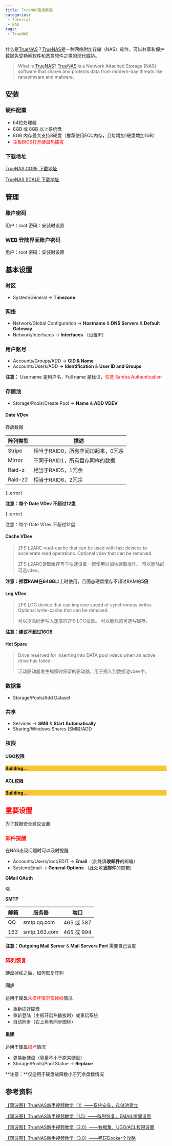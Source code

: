 ```yaml
---
title: TrueNAS使用教程
categories:
 - Tutorial
 - NAS
tags:
 - TrueNAS
---
```


什么是[TrueNAS](https://www.truenas.com/)？[TrueNAS](https://www.truenas.com/)是一种网络附加存储（NAS）软件，可以共享和保护数据免受勒索软件和恶意软件之类的现代威胁。

<!--more-->

> What is [TrueNAS](https://www.truenas.com/)? [TrueNAS](https://www.truenas.com/) is a Network Attached Storage (NAS) software that shares and protects data from modern-day threats like ransomware and malware.

## 安装

### 硬件配置

* 64位处理器
* 8GB 或 8GB 以上系统盘
* 8GB 内存最大支持8硬盘（推荐使用ECC内存，且每增加1硬盘增加1GB）
* <font color=red>主板BIOS打开硬盘热插拔</font>

### 下载地址

[TrueNAS CORE 下载地址](https://www.truenas.com/download-tn-core/)

[TrueNAS SCALE 下载地址](https://www.truenas.com/download-tn-scale/)

## 管理

### 账户密码

用户：root
密码：安装时设置

### WEB 登陆界面账户密码

用户：root
密码：安装时设置

## 基本设置

### 时区

* System/General -> **Timezone**

### 网络

* Network/Global Configuration -> **Hostname** & **DNS Servers** & **Default Gateway**
* Network/Interfaces -> **Interfaces** （设置IP）

### 用户账号

* Accounts/Groups/ADD -> **GID & Name**
* Accounts/Users/ADD -> **Identification** & **User ID and Groups**

**注意：** Username 是用户名，Full name 是标识，<font color=red>勾选 Samba Authentication</font>

### 存储池

* Storage/Pools/Create Pool -> **Name** & **ADD VDEV**

#### Date VDev

存放数据

| 阵列类型 | 描述                               |
| -------- | ---------------------------------- |
| Stripe   | 相当于RAID0，所有空间加起来，0冗余 |
| Mirror   | 不同于RAID1，所有盘存同样的数据    |
| Raid-z   | 相当于RAID5，1冗余                 |
| Raid-z2  | 相当于RAID6，2冗余                 |

{:.error}

**注意：**每个 **Date VDev** 不超过**12盘**

{:.error}

注意：每个 Date VDev 不超过12盘

#### Cache VDev

> ZFS L2ARC read-cache that can be used with fast devices to accelerate read operations. Optional vdev that can be removed.
>
> ZFS L2ARC读取缓存可与快速设备一起使用以加快读取操作。 可以删除的可选vdev。

**注意：**推荐RAM在**64GB**以上时使用，且固态硬盘缓存不超过RAM的**5倍**

#### Log VDev

> ZFS LOG device that can improve speed of synchronous writes. Optional write-cache that can be removed.
>
> 可以提高同步写入速度的ZFS LOG设备。 可以删除的可选写缓存。

**注意：**建议不超过**16GB**

#### Hot Spare 

> Drive reserved for inserting into DATA pool vdevs when an active drive has failed.
>
> 活动驱动器发生故障时保留的驱动器，用于插入到数据池vdev中。

### 数据集

* Storage/Pools/Add Dataset

### 共享

* Services -> **SMB** & **Start Automatically**
* Sharing/Windows Shares (SMB)/ADD

### 权限

#### UGO权限

<div class="hero hero--center" style="background-color: #FAC533;">   <div class="hero__content">     <h4>Building...</h4>   </div> </div>

#### ACL权限

<div class="hero hero--center" style="background-color: #FAC533;">   <div class="hero__content">     <h4>Building...</h4>   </div> </div>

## <font color=red>重要设置</font>

为了数据安全建议设置

### <font color=red>邮件提醒</font>

在NAS出现问题时可以及时提醒

* Accounts/Users/root/EDIT -> **Email** （此处填**收邮件**的邮箱）
* System/Email -> **General Options** （此处填**发邮件**的邮箱）

**GMail OAuth**

略

**SMTP**

| 邮箱 | 服务器       | 端口       |
| ---- | ------------ | ---------- |
| QQ   | smtp.qq.com  | 465 或 587 |
| 163  | smtp.163.com | 465 或 994 |

**注意：Outgoing Mail Server** & **Mail Servers Port** 需要自己百度

### <font color=red>阵列恢复</font>

硬盘掉线之后，如何恢复阵列

#### 同步

适用于硬盘<font color=red>未损坏情况仅掉线</font>情况

* 重新插好硬盘
* 重新登陆（主板开启热插拔时）或重启系统
* 自动同步（右上角有同步图标）

#### 重建

适用于硬盘<font color=red>损坏</font>情况

* 更换新硬盘（容量不小于原来硬盘）
* Storage/Pools/Pool Statue -> **Replace**

**注意：**仅适用于硬盘故障数小于冗余盘数情况

## 参考资料

[【司波图】TrueNAS新手视频教学（1）——系统安装，存储池建立](https://www.bilibili.com/video/BV1Cy4y1i7yG)

[【司波图】TrueNAS新手视频教学（1.5）——阵列恢复，EMAIL提醒设置](https://www.bilibili.com/video/BV1Qy4y127QH)

[【司波图】TrueNAS新手视频教学（2.0）——数据集，UGO/ACL权限设置](https://www.bilibili.com/video/BV1uT4y1K7kR)

[【司波图】TrueNAS新手视频教学（3.0）——畅玩Docker全攻略](https://www.bilibili.com/video/BV1JN411R7Gs)